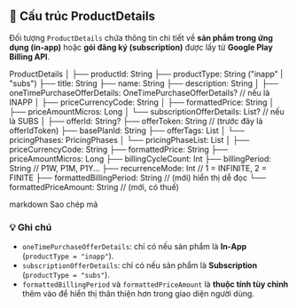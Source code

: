## 🧾 Cấu trúc ProductDetails

Đối tượng `ProductDetails` chứa thông tin chi tiết về **sản phẩm trong ứng dụng (in-app)** hoặc **gói đăng ký (subscription)** được lấy từ **Google Play Billing API**.

ProductDetails
│
├── productId: String
├── productType: String ("inapp" | "subs")
├── title: String
├── name: String
├── description: String
│
├── oneTimePurchaseOfferDetails: OneTimePurchaseOfferDetails? // nếu là INAPP
│ ├── priceCurrencyCode: String
│ ├── formattedPrice: String
│ ├── priceAmountMicros: Long
│
└── subscriptionOfferDetails: List<SubscriptionOfferDetails>? // nếu là SUBS
│
├── offerId: String?
├── offerToken: String // (trước đây là offerIdToken)
├── basePlanId: String
├── offerTags: List<String>
│
└── pricingPhases: PricingPhases
│
└── pricingPhaseList: List<PricingPhase>
│
├── priceCurrencyCode: String
├── formattedPrice: String
├── priceAmountMicros: Long
├── billingCycleCount: Int
├── billingPeriod: String // P1W, P1M, P1Y...
├── recurrenceMode: Int // 1 = INFINITE, 2 = FINITE
├── formattedBillingPeriod: String // (mới) hiển thị dễ đọc
└── formattedPriceAmount: String // (mới, có thuế)

markdown
Sao chép mã

### 💡 Ghi chú
- `oneTimePurchaseOfferDetails`: chỉ có nếu sản phẩm là **In-App** (`productType = "inapp"`).
- `subscriptionOfferDetails`: chỉ có nếu sản phẩm là **Subscription** (`productType = "subs"`).
- `formattedBillingPeriod` và `formattedPriceAmount` là **thuộc tính tùy chỉnh** thêm vào để hiển thị thân thiện hơn trong giao diện người dùng.  
